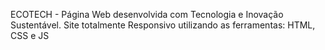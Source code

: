 ECOTECH - Página Web desenvolvida com Tecnologia e Inovação Sustentável.
Site totalmente Responsivo utilizando as ferramentas: HTML, CSS e JS 
